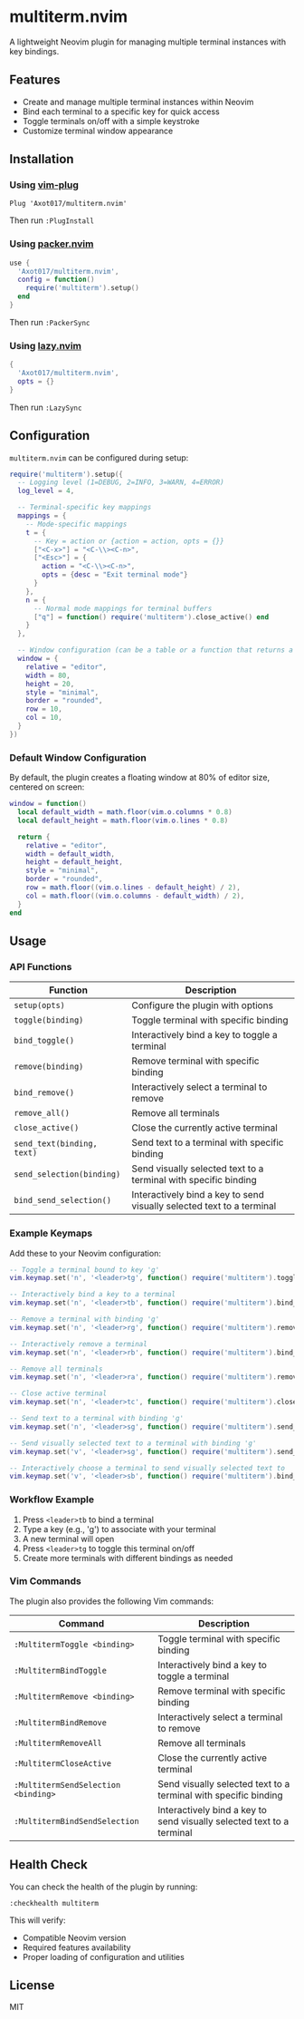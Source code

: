 # multiterm.nvim

A lightweight Neovim plugin for managing multiple terminal instances with key bindings.

## Features

- Create and manage multiple terminal instances within Neovim
- Bind each terminal to a specific key for quick access
- Toggle terminals on/off with a simple keystroke
- Customize terminal window appearance

## Installation

### Using [vim-plug](https://github.com/junegunn/vim-plug)

```vim
Plug 'Axot017/multiterm.nvim'
```

Then run `:PlugInstall`

### Using [packer.nvim](https://github.com/wbthomason/packer.nvim)

```lua
use {
  'Axot017/multiterm.nvim',
  config = function()
    require('multiterm').setup()
  end
}
```

Then run `:PackerSync`

### Using [lazy.nvim](https://github.com/folke/lazy.nvim)

```lua
{
  'Axot017/multiterm.nvim',
  opts = {}
}
```

Then run `:LazySync`

## Configuration

`multiterm.nvim` can be configured during setup:

```lua
require('multiterm').setup({
  -- Logging level (1=DEBUG, 2=INFO, 3=WARN, 4=ERROR)
  log_level = 4,

  -- Terminal-specific key mappings
  mappings = {
    -- Mode-specific mappings
    t = {
      -- Key = action or {action = action, opts = {}}
      ["<C-x>"] = "<C-\\><C-n>",
      ["<Esc>"] = {
        action = "<C-\\><C-n>",
        opts = {desc = "Exit terminal mode"}
      }
    },
    n = {
      -- Normal mode mappings for terminal buffers
      ["q"] = function() require('multiterm').close_active() end
    }
  },

  -- Window configuration (can be a table or a function that returns a table)
  window = {
    relative = "editor",
    width = 80,
    height = 20,
    style = "minimal",
    border = "rounded",
    row = 10,
    col = 10,
  }
})
```

### Default Window Configuration

By default, the plugin creates a floating window at 80% of editor size, centered on screen:

```lua
window = function()
  local default_width = math.floor(vim.o.columns * 0.8)
  local default_height = math.floor(vim.o.lines * 0.8)

  return {
    relative = "editor",
    width = default_width,
    height = default_height,
    style = "minimal",
    border = "rounded",
    row = math.floor((vim.o.lines - default_height) / 2),
    col = math.floor((vim.o.columns - default_width) / 2),
  }
end
```

## Usage

### API Functions

| Function | Description |
|----------|-------------|
| `setup(opts)` | Configure the plugin with options |
| `toggle(binding)` | Toggle terminal with specific binding |
| `bind_toggle()` | Interactively bind a key to toggle a terminal |
| `remove(binding)` | Remove terminal with specific binding |
| `bind_remove()` | Interactively select a terminal to remove |
| `remove_all()` | Remove all terminals |
| `close_active()` | Close the currently active terminal |
| `send_text(binding, text)` | Send text to a terminal with specific binding |
| `send_selection(binding)` | Send visually selected text to a terminal with specific binding |
| `bind_send_selection()` | Interactively bind a key to send visually selected text to a terminal |

### Example Keymaps

Add these to your Neovim configuration:

```lua
-- Toggle a terminal bound to key 'g'
vim.keymap.set('n', '<leader>tg', function() require('multiterm').toggle('g') end)

-- Interactively bind a key to a terminal
vim.keymap.set('n', '<leader>tb', function() require('multiterm').bind_toggle() end)

-- Remove a terminal with binding 'g'
vim.keymap.set('n', '<leader>rg', function() require('multiterm').remove('g') end)

-- Interactively remove a terminal
vim.keymap.set('n', '<leader>rb', function() require('multiterm').bind_remove() end)

-- Remove all terminals
vim.keymap.set('n', '<leader>ra', function() require('multiterm').remove_all() end)

-- Close active terminal
vim.keymap.set('n', '<leader>tc', function() require('multiterm').close_active() end)

-- Send text to a terminal with binding 'g'
vim.keymap.set('n', '<leader>sg', function() require('multiterm').send_text('g', 'echo "Hello world"\n') end)

-- Send visually selected text to a terminal with binding 'g'
vim.keymap.set('v', '<leader>sg', function() require('multiterm').send_selection('g') end)

-- Interactively choose a terminal to send visually selected text to
vim.keymap.set('v', '<leader>sb', function() require('multiterm').bind_send_selection() end)
```

### Workflow Example

1. Press `<leader>tb` to bind a terminal
2. Type a key (e.g., 'g') to associate with your terminal
3. A new terminal will open
4. Press `<leader>tg` to toggle this terminal on/off
5. Create more terminals with different bindings as needed

### Vim Commands

The plugin also provides the following Vim commands:

| Command | Description |
|---------|-------------|
| `:MultitermToggle <binding>` | Toggle terminal with specific binding |
| `:MultitermBindToggle` | Interactively bind a key to toggle a terminal |
| `:MultitermRemove <binding>` | Remove terminal with specific binding |
| `:MultitermBindRemove` | Interactively select a terminal to remove |
| `:MultitermRemoveAll` | Remove all terminals |
| `:MultitermCloseActive` | Close the currently active terminal |
| `:MultitermSendSelection <binding>` | Send visually selected text to a terminal with specific binding |
| `:MultitermBindSendSelection` | Interactively bind a key to send visually selected text to a terminal |

## Health Check

You can check the health of the plugin by running:

```
:checkhealth multiterm
```

This will verify:
- Compatible Neovim version
- Required features availability
- Proper loading of configuration and utilities

## License

MIT

